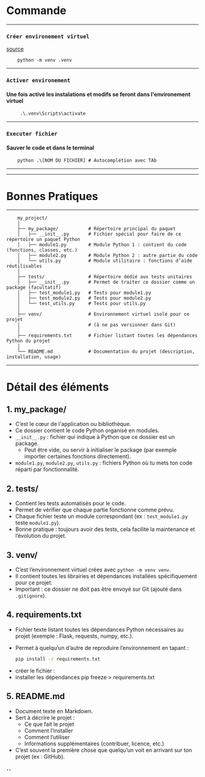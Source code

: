 #  Commande 

---

### `Créer environement virtuel`

[source](https://docs.python.org/fr/3.8/library/venv.html)
        
        python -m venv .venv

---

### `Activer environement`
#### Une fois activé les instalations et modifs se feront dans  l'environement  virtuel
         
         .\.venv\Scripts\activate


---

### `Executer fichier`
#### Sauver le  code et dans le terminal
        python .\[NOM DU FICHIER] # Autocomplétion avec TAb


---
---
# Bonnes Pratiques

---
        my_project/
        │
        ├── my_package/           # Répertoire principal du paquet
        │   ├── __init__.py       # Fichier spécial pour faire de ce répertoire un paquet Python
        │   ├── module1.py        # Module Python 1 : contient du code (fonctions, classes, etc.)
        │   ├── module2.py        # Module Python 2 : autre partie du code
        │   └── utils.py          # Module utilitaire : fonctions d’aide réutilisables
        │
        ├── tests/                # Répertoire dédié aux tests unitaires
        │   ├── __init__.py       # Permet de traiter ce dossier comme un package (facultatif)
        │   ├── test_module1.py   # Tests pour module1.py
        │   ├── test_module2.py   # Tests pour module2.py
        │   └── test_utils.py     # Tests pour utils.py
        │
        ├── venv/                 # Environnement virtuel isolé pour ce projet
        │                         # (à ne pas versionner dans Git)
        │
        ├── requirements.txt      # Fichier listant toutes les dépendances Python du projet
        │
        └── README.md             # Documentation du projet (description, installation, usage)


--- 

# Détail des éléments

## 1. my_package/

- C’est le cœur de l'application ou bibliothèque.
- Ce dossier contient le code Python organisé en modules.
- `__init__.py` : fichier qui indique à Python que ce dossier est un package.
  - Peut être vide, ou servir à initialiser le package (par exemple importer certaines fonctions directement).
- `module1.py`, `module2.py`, `utils.py` : fichiers Python où tu mets ton code réparti par fonctionnalité.

## 2. tests/

- Contient les tests automatisés pour le code.
- Permet de vérifier que chaque partie fonctionne comme prévu.
- Chaque fichier teste un module correspondant (ex : `test_module1.py` teste `module1.py`).
- Bonne pratique : toujours avoir des tests, cela facilite la maintenance et l’évolution du projet.

## 3. venv/

- C’est l’environnement virtuel  crées avec `python -m venv venv`.
- Il contient toutes les librairies et dépendances installées spécifiquement pour ce projet.
- Important : ce dossier ne doit pas être envoyé sur Git (ajouté dans `.gitignore`).
## 4. requirements.txt

- Fichier texte listant toutes les dépendances Python nécessaires au projet (exemple : Flask, requests, numpy, etc.).
- Permet à quelqu’un d’autre de reproduire l’environnement en tapant :

  ```bash
  pip install -r requirements.txt
*  créer le fichier  :
  * installer les  dépendances
                   pip freeze > requirements.txt
              
## 5. README.md

- Document texte en Markdown.
- Sert à décrire le projet :  
  - Ce que fait le projet  
  - Comment l’installer  
  - Comment l’utiliser  
  - Informations supplémentaires (contribuer, licence, etc.)
- C’est souvent la première chose que quelqu’un voit en arrivant sur ton projet (ex : GitHub).




 
### ``
 
